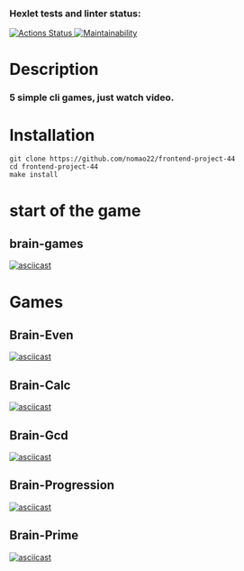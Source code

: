 ### Hexlet tests and linter status:
[![Actions Status](https://github.com/nomao22/frontend-project-44/workflows/hexlet-check/badge.svg) ](https://github.com/nomao22/frontend-project-44/actions)
[![Maintainability](https://api.codeclimate.com/v1/badges/c9986ed6c0a07783cd52/maintainability)](https://codeclimate.com/github/nomao22/frontend-project-44/maintainability)

# Description
### 5 simple cli games, just watch video.

# Installation 
    git clone https://github.com/nomao22/frontend-project-44
    cd frontend-project-44
    make install
    
# start of the game
## brain-games
[![asciicast](https://asciinema.org/a/6MDH58znV7cLHdUV9Jyf70dTL.svg)](https://asciinema.org/a/6MDH58znV7cLHdUV9Jyf70dTL)

# Games

## Brain-Even 
[![asciicast](https://asciinema.org/a/CiCdw0B9QhT5g9ocqRWkStiSN.svg)](https://asciinema.org/a/CiCdw0B9QhT5g9ocqRWkStiSN)

## Brain-Calc 
[![asciicast](https://asciinema.org/a/I46qBINepBjffLV5iOHUasl3T.svg)](https://asciinema.org/a/I46qBINepBjffLV5iOHUasl3T)

## Brain-Gcd
[![asciicast](https://asciinema.org/a/QBdS0xO99jvgtmgZCVCYBhH1g.svg)](https://asciinema.org/a/QBdS0xO99jvgtmgZCVCYBhH1g)

## Brain-Progression
[![asciicast](https://asciinema.org/a/1jOxIhMWANtp2Ych6V5DnEKQf.svg)](https://asciinema.org/a/1jOxIhMWANtp2Ych6V5DnEKQf)

## Brain-Prime
[![asciicast](https://asciinema.org/a/S5WNeiaGquwfqoBKRn3K9NOEW.svg)](https://asciinema.org/a/S5WNeiaGquwfqoBKRn3K9NOEW)
